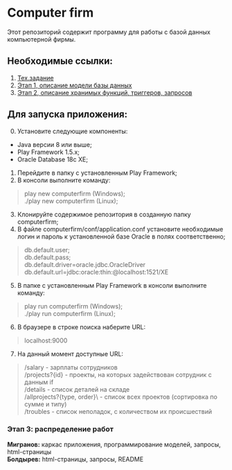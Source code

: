 # Computer firm
Этот репозиторий содержит программу для работы с базой данных компьютерной фирмы.
## Необходимые ссылки:
1. [Тех.задание](https://docs.google.com/document/d/1JG3gvsnaaMV6IHLN1vlIc-pOF0KQGwu5ElBx9AYlxEk/edit#heading=h.hrdrj6drhwfu)
2. [Этап 1, описание модели базы данных](https://docs.google.com/document/d/1BUxNiFNGl13Af2aUMZCWfH4oPwwLe8DiQMGPu0X5TXg/edit)
3. [Этап 2, описание хранимых функций, триггеров, запросов](https://docs.google.com/document/d/15lbmJ290gfnNCbu7r1mXm0CwARJfAiW5LDTZ4gc5d6Y/edit)

## Для запуска приложения:
0. Установите следующие компоненты:
  - Java версии 8 или выше;
  - Play Framework 1.5.x;
  - Oracle Database 18c XE;
1. Перейдите в папку с установленным Play Framework;
2. В консоли выполните команду:
> play new computerfirm (Windows);\
> ./play new computerfirm (Linux);
3. Клонируйте содержимое репозитория в созданную папку computerfirm;
4. В файле computerfirm/conf/application.conf установите необходимые логин и пароль к установленной базе Oracle
в полях соответственно;
> db.default.user;\
> db.default.pass;\
> db.default.driver=oracle.jdbc.OracleDriver\
> db.default.url=jdbc:oracle:thin:@localhost:1521/XE
5. В папке с установленным Play Framework в консоли выполните команду:
> play run computerfirm (Windows);\
> ./play run computerfirm (Linux);
6. В браузере в строке поиска наберите URL:
> localhost:9000
7. На данный момент доступные URL:
> /salary - зарплаты сотрудников\
> /projects?{id} - проекты, на которых задействован сотрудник с данным if\
> /details - список деталей на складе\
> /allprojects?{type, order}\ - список всех проектов (сортировка по сумме и типу)\
> /troubles - список неполадок, c количеством их происшествий

### Этап 3: распределение работ
__Мигранов:__ каркас приложения, программирование моделей, запросы, html-страницы\
__Болдырев:__ html-страницы, запросы, README

